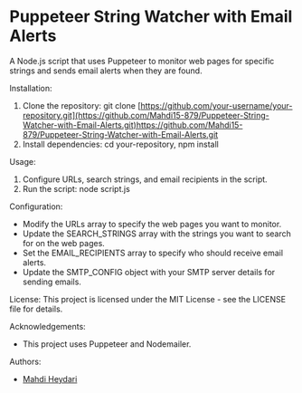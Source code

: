 # Puppeteer String Watcher with Email Alerts
A Node.js script that uses Puppeteer to monitor web pages for specific strings and sends email alerts when they are found.

Installation:
1. Clone the repository:
git clone [https://github.com/your-username/your-repository.git](https://github.com/Mahdi15-879/Puppeteer-String-Watcher-with-Email-Alerts.git)https://github.com/Mahdi15-879/Puppeteer-String-Watcher-with-Email-Alerts.git
2. Install dependencies:
cd your-repository, 
npm install

Usage:
1. Configure URLs, search strings, and email recipients in the script.
2. Run the script: node script.js
 
Configuration:
- Modify the URLs array to specify the web pages you want to monitor.
- Update the SEARCH_STRINGS array with the strings you want to search for on the web pages.
- Set the EMAIL_RECIPIENTS array to specify who should receive email alerts.
- Update the SMTP_CONFIG object with your SMTP server details for sending emails.

License:
This project is licensed under the MIT License - see the LICENSE file for details.

Acknowledgements:
- This project uses Puppeteer and Nodemailer.

Authors:
- [Mahdi Heydari]([https://github.com/your-username](https://github.com/Mahdi15-879)https://github.com/Mahdi15-879)
